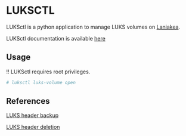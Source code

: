 LUKSCTL
=======

LUKSctl is a python application to manage LUKS volumes on [Laniakea](https://laniakea-elixir-it.github.io/).

LUKSctl documentation is available [here](https://laniakea.readthedocs.io/en/latest/admin_documentation/encryption/luksctl.html)

Usage
-----

!! LUKSctl requires root privileges.

```bash
# luksctl luks-volume open
```


References
----------

[LUKS header backup](https://blog.sleeplessbeastie.eu/2019/01/09/how-to-backup-or-restore-luks-header/)

[LUKS header deletion](https://blog.sleeplessbeastie.eu/2019/04/10/how-to-erase-luks-header/)
